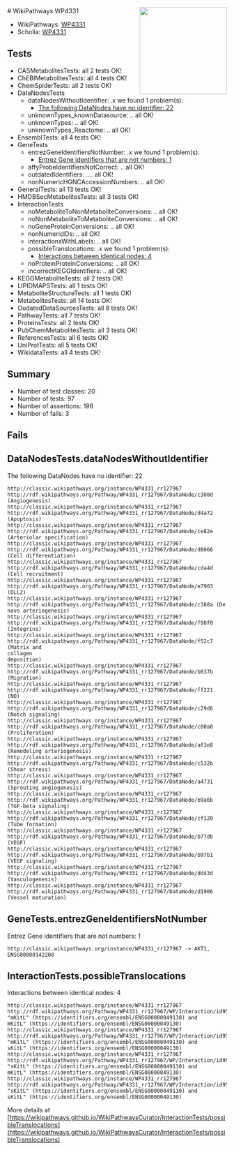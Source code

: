 <img style="float: right; width: 200px" src="https://upload.wikimedia.org/wikipedia/commons/thumb/8/83/Wplogo_with_text_500.png/640px-Wplogo_with_text_500.png" />
# WikiPathways WP4331

* WikiPathways: [WP4331](https://wikipathways.org/pathways/WP4331)
* Scholia: [WP4331](https://scholia.toolforge.org/wikipathways/WP4331)
## Tests
* CASMetabolitesTests: all 2 tests OK!
* ChEBIMetabolitesTests: all 4 tests OK!
* ChemSpiderTests: all 2 tests OK!
* DataNodesTests
    * dataNodesWithoutIdentifier: .x we found 1 problem(s):
        * [The following DataNodes have no identifier: 22](#8792c4b1)
    * unknownTypes_knownDatasource: .. all OK!
    * unknownTypes: .. all OK!
    * unknownTypes_Reactome: .. all OK!
* EnsemblTests: all 4 tests OK!
* GeneTests
    * entrezGeneIdentifiersNotNumber: .x we found 1 problem(s):
        * [Entrez Gene identifiers that are not numbers: 1](#39c5c867)
    * affyProbeIdentifiersNotCorrect: .. all OK!
    * outdatedIdentifiers: .... all OK!
    * nonNumericHGNCAccessionNumbers: .. all OK!
* GeneralTests: all 13 tests OK!
* HMDBSecMetabolitesTests: all 3 tests OK!
* InteractionTests
    * noMetaboliteToNonMetaboliteConversions: .. all OK!
    * noNonMetaboliteToMetaboliteConversions: .. all OK!
    * noGeneProteinConversions: .. all OK!
    * nonNumericIDs: .. all OK!
    * interactionsWithLabels: .. all OK!
    * possibleTranslocations: .x we found 1 problem(s):
        * [Interactions between identical nodes: 4](#1c118209)
    * noProteinProteinConversions: .. all OK!
    * incorrectKEGGIdentifiers: .. all OK!
* KEGGMetaboliteTests: all 2 tests OK!
* LIPIDMAPSTests: all 1 tests OK!
* MetaboliteStructureTests: all 1 tests OK!
* MetabolitesTests: all 14 tests OK!
* OudatedDataSourcesTests: all 8 tests OK!
* PathwayTests: all 7 tests OK!
* ProteinsTests: all 2 tests OK!
* PubChemMetabolitesTests: all 3 tests OK!
* ReferencesTests: all 6 tests OK!
* UniProtTests: all 5 tests OK!
* WikidataTests: all 4 tests OK!


## Summary

* Number of test classes: 20
* Number of tests: 97
* Number of assertions: 196
* Number of fails: 3

## Fails

<a name="8792c4b1" />

## DataNodesTests.dataNodesWithoutIdentifier

The following DataNodes have no identifier: 22
```
http://classic.wikipathways.org/instance/WP4331_rr127967 http://rdf.wikipathways.org/Pathway/WP4331_rr127967/DataNode/c380d (Angiogenesis)
http://classic.wikipathways.org/instance/WP4331_rr127967 http://rdf.wikipathways.org/Pathway/WP4331_rr127967/DataNode/d4a72 (Apoptosis)
http://classic.wikipathways.org/instance/WP4331_rr127967 http://rdf.wikipathways.org/Pathway/WP4331_rr127967/DataNode/ce82e (Arteriolar specification)
http://classic.wikipathways.org/instance/WP4331_rr127967 http://rdf.wikipathways.org/Pathway/WP4331_rr127967/DataNode/d8066 (Cell differentiation)
http://classic.wikipathways.org/instance/WP4331_rr127967 http://rdf.wikipathways.org/Pathway/WP4331_rr127967/DataNode/cda4d (Cell recruitment)
http://classic.wikipathways.org/instance/WP4331_rr127967 http://rdf.wikipathways.org/Pathway/WP4331_rr127967/DataNode/e7903 (DLL2)
http://classic.wikipathways.org/instance/WP4331_rr127967 http://rdf.wikipathways.org/Pathway/WP4331_rr127967/DataNode/c388a (De novo arteriogenesis)
http://classic.wikipathways.org/instance/WP4331_rr127967 http://rdf.wikipathways.org/Pathway/WP4331_rr127967/DataNode/f98f0 (Integrins)
http://classic.wikipathways.org/instance/WP4331_rr127967 http://rdf.wikipathways.org/Pathway/WP4331_rr127967/DataNode/f52c7 (Matrix and 
collagen
deposition)
http://classic.wikipathways.org/instance/WP4331_rr127967 http://rdf.wikipathways.org/Pathway/WP4331_rr127967/DataNode/b037b (Migration)
http://classic.wikipathways.org/instance/WP4331_rr127967 http://rdf.wikipathways.org/Pathway/WP4331_rr127967/DataNode/ff221 (NO)
http://classic.wikipathways.org/instance/WP4331_rr127967 http://rdf.wikipathways.org/Pathway/WP4331_rr127967/DataNode/c29d6 (Notch signaling)
http://classic.wikipathways.org/instance/WP4331_rr127967 http://rdf.wikipathways.org/Pathway/WP4331_rr127967/DataNode/c80a0 (Proliferation)
http://classic.wikipathways.org/instance/WP4331_rr127967 http://rdf.wikipathways.org/Pathway/WP4331_rr127967/DataNode/af3e8 (Remodeling arteriogenesis)
http://classic.wikipathways.org/instance/WP4331_rr127967 http://rdf.wikipathways.org/Pathway/WP4331_rr127967/DataNode/c532b (Shear stress)
http://classic.wikipathways.org/instance/WP4331_rr127967 http://rdf.wikipathways.org/Pathway/WP4331_rr127967/DataNode/a4731 (Sprouting angiogenesis)
http://classic.wikipathways.org/instance/WP4331_rr127967 http://rdf.wikipathways.org/Pathway/WP4331_rr127967/DataNode/b9a6b (TGF-beta signaling)
http://classic.wikipathways.org/instance/WP4331_rr127967 http://rdf.wikipathways.org/Pathway/WP4331_rr127967/DataNode/cf120 (Tube formation)
http://classic.wikipathways.org/instance/WP4331_rr127967 http://rdf.wikipathways.org/Pathway/WP4331_rr127967/DataNode/b77db (VEGF)
http://classic.wikipathways.org/instance/WP4331_rr127967 http://rdf.wikipathways.org/Pathway/WP4331_rr127967/DataNode/b97b1 (VEGF signaling)
http://classic.wikipathways.org/instance/WP4331_rr127967 http://rdf.wikipathways.org/Pathway/WP4331_rr127967/DataNode/dd43d (Vasculogenesis)
http://classic.wikipathways.org/instance/WP4331_rr127967 http://rdf.wikipathways.org/Pathway/WP4331_rr127967/DataNode/d1906 (Vessel maturation)
```

<a name="39c5c867" />

## GeneTests.entrezGeneIdentifiersNotNumber

Entrez Gene identifiers that are not numbers: 1
```
http://classic.wikipathways.org/instance/WP4331_rr127967 -> AKT1, ENSG00000142208
 ```

<a name="1c118209" />

## InteractionTests.possibleTranslocations

Interactions between identical nodes: 4
```
http://classic.wikipathways.org/instance/WP4331_rr127967 http://rdf.wikipathways.org/Pathway/WP4331_rr127967/WP/Interaction/id959f9a3b "mKitL" (https://identifiers.org/ensembl/ENSG00000049130) and 
mKitL" (https://identifiers.org/ensembl/ENSG00000049130)
http://classic.wikipathways.org/instance/WP4331_rr127967 http://rdf.wikipathways.org/Pathway/WP4331_rr127967/WP/Interaction/id959f9a3b "mKitL" (https://identifiers.org/ensembl/ENSG00000049130) and 
sKitL" (https://identifiers.org/ensembl/ENSG00000049130)
http://classic.wikipathways.org/instance/WP4331_rr127967 http://rdf.wikipathways.org/Pathway/WP4331_rr127967/WP/Interaction/id959f9a3b "sKitL" (https://identifiers.org/ensembl/ENSG00000049130) and 
mKitL" (https://identifiers.org/ensembl/ENSG00000049130)
http://classic.wikipathways.org/instance/WP4331_rr127967 http://rdf.wikipathways.org/Pathway/WP4331_rr127967/WP/Interaction/id959f9a3b "sKitL" (https://identifiers.org/ensembl/ENSG00000049130) and 
sKitL" (https://identifiers.org/ensembl/ENSG00000049130)
```

More details at [https://wikipathways.github.io/WikiPathwaysCurator/InteractionTests/possibleTranslocations](https://wikipathways.github.io/WikiPathwaysCurator/InteractionTests/possibleTranslocations)

